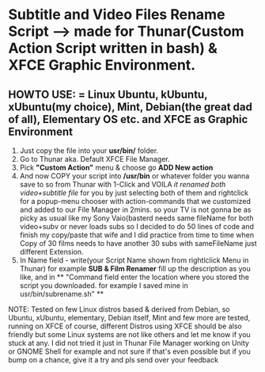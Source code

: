 # Subtitle and Video Files Rename Script  --> made for Thunar(Custom Action Script written in bash) & XFCE Graphic Environment.


## **HOWTO USE: = Linux Ubuntu, kUbuntu, xUbuntu(my choice), Mint, Debian(the great dad of all), Elementary OS etc. and XFCE as Graphic Environment**
1. Just copy the file into your **usr/bin/** folder.
2. Go to Thunar aka. Default XFCE File Manager.
3. Pick **"Custom Action"** menu & choose go **ADD New action**
4. And now COPY your script into **/usr/bin** or whatever folder you wanna save to so from Thunar with 1-Click and VOILA *it renamed both video+subtitle file* for you by just selecting both of them and rightclick for a popup-menu chooser with action-commands that we customized and added to our File Manager in 2mins. so your TV is not gonna be as picky as usual like my Sony Vaio(basterd needs same fileName for both video+subv or never loads subs so I decided to do 50 lines of code and finish my copy/paste that wife and I did practice from time to time when Copy of 30 films needs to have another 30 subs with sameFileName just different Extension.
5. In Name field - write(your Script Name shown from rightlclick Menu in Thunar) for example **SUB & Film Renamer** fill up the description as you like, and in ** "Command field enter the location where you stored the script you downloaded.
for example I saved mine in usr/bin/subrename.sh" **


NOTE: Tested on few Linux distros based & derived from Debian, so Ubuntu, xUbuntu, elementary, Debian itself, Mint and few more are tested, running on XFCE of course, different Distros using XFCE should be also friendly but some Linux systems are not like others and let me know if you stuck at any. I did not tried it just in Thunar File Manager working on Unity or GNOME Shell for example and not sure if that's even possible but if you bump on a chance, give it a try and pls send over your feedback
